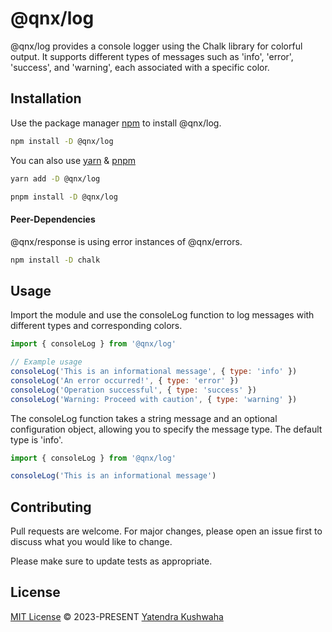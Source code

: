 # @qnx/log

@qnx/log provides a console logger using the Chalk library for colorful output. It supports different types of messages such as 'info', 'error', 'success', and 'warning', each associated with a specific color.

## Installation

Use the package manager [npm](https://www.npmjs.com/) to install @qnx/log.

```bash
npm install -D @qnx/log
```

You can also use [yarn](https://yarnpkg.com/) & [pnpm](https://pnpm.io/)

```bash
yarn add -D @qnx/log
```

```bash
pnpm install -D @qnx/log
```

#### Peer-Dependencies

@qnx/response is using error instances of @qnx/errors.

```bash
npm install -D chalk
```

## Usage

Import the module and use the consoleLog function to log messages with different types and corresponding colors.

```javascript
import { consoleLog } from '@qnx/log'

// Example usage
consoleLog('This is an informational message', { type: 'info' })
consoleLog('An error occurred!', { type: 'error' })
consoleLog('Operation successful', { type: 'success' })
consoleLog('Warning: Proceed with caution', { type: 'warning' })
```

The consoleLog function takes a string message and an optional configuration object, allowing you to specify the message type. The default type is 'info'.

```javascript
import { consoleLog } from '@qnx/log'

consoleLog('This is an informational message')
```

## Contributing

Pull requests are welcome. For major changes, please open an issue first
to discuss what you would like to change.

Please make sure to update tests as appropriate.

## License

[MIT License](https://github.com/yatendra121/log/blob/main/LICENSE.md) © 2023-PRESENT [Yatendra Kushwaha](https://github.com/yatendra121)

